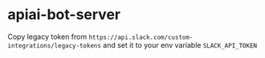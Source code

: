 # apiai-bot-server

Copy legacy token from `https://api.slack.com/custom-integrations/legacy-tokens` and set it to your env variable `SLACK_API_TOKEN`
